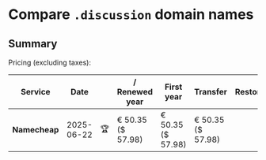 # Compare `.discussion` domain names

## Summary

Pricing (excluding taxes):

| Service | Date |  | / Renewed year | First year | Transfer | Restoration |
|--|--|--|--|--|--|--|
| **Namecheap** | 2025-06-22 | 🏆 | € 50.35<br>($ 57.98) | € 50.35<br>($ 57.98) | € 50.35<br>($ 57.98) |  |
